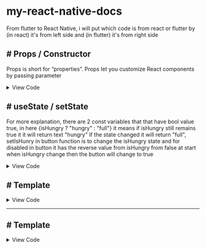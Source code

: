 # my-react-native-docs
  From flutter to React Native, i will put which code is from react or flutter by (in react) it's from left side and (in flutter) it's from right side

 ## # Props  / Constructor 
Props is short for “properties”. Props let you customize React components by passing parameter

<details>
 <summary> View Code </summary>


 
```
import React from 'react';
import { Text, View, Image } from 'react-native';
  
  const Cat = (props) => {
  return (
    <View>
      <Text>Hello, I am {props.name}!</Text>
    </View>
  );
}

const Cafe = () => {
  return (
    <View>
      <Cat name="Maru" />
      <Cat name="Jellylorum" />
      <Cat name="Spot" />
    </View>
  );
}

```
</details>
 
 
  ## # useState / setState
  
  For more explanation, there are 2 const variables that that have bool value true, in here {isHungry ? "hungry" : "full"} it means if isHungry still remains true it it will return text "hungry" if the state changed it will return "full", setIsHunry in button function is to change the isHungry state and for disabled in button it has the reverse value from isHungry from false at start when isHungry change then the button will change to true

<details>
 <summary> View Code </summary>

```
import React, { useState } from "react";
import { Button, Text, View } from "react-native";

  
const Cat = (props) => {
  const [isHungry, setIsHungry] = useState(true);

  return (
    <View>
      <Text>
        I am {props.name}, and I am {isHungry ? "hungry" : "full"}!
      </Text>
      <Button
        onPress={() => {
          setIsHungry(false);
        }}
        disabled={!isHungry}
        title={isHungry ? "Pour me some milk, please!" : "Thank you!"}
      />
    </View>
  );
}

const Cafe = () => {
  return (
    <>
      <Cat name="Munkustrap" />
      <Cat name="Spot" />
    </>
  );
}
      
```
 
</details>

 
## # Template

<details>
 <summary> View Code </summary>

 
```

```
 
</details>
 
 ---
 
 
 
 
  ## # Template

<details>
 <summary> View Code </summary>

 
```

```
 
</details>

